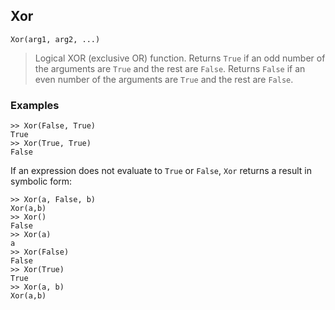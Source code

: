 ## Xor

```
Xor(arg1, arg2, ...)
```

> Logical XOR (exclusive OR) function. Returns `True` if an odd number of the arguments are `True` and the rest are `False`. Returns `False` if an even number of the arguments are `True` and the rest are `False`.
	
### Examples

```
>> Xor(False, True)
True
>> Xor(True, True)
False
```

If an expression does not evaluate to `True` or `False`, `Xor` returns a result in symbolic form:

```
>> Xor(a, False, b)
Xor(a,b)
>> Xor()
False
>> Xor(a)
a
>> Xor(False)
False
>> Xor(True)
True
>> Xor(a, b)
Xor(a,b)
```